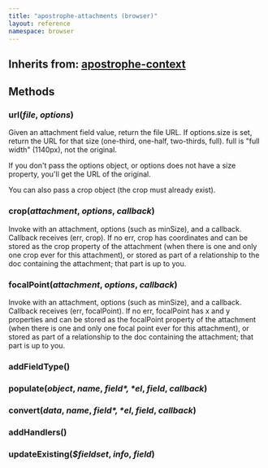 ```yaml
---
title: "apostrophe-attachments (browser)"
layout: reference
namespace: browser
---
```

## Inherits from: [apostrophe-context](../apostrophe-utils/browser-apostrophe-context.html)

## Methods
### url(*file*, *options*)
Given an attachment field value,
return the file URL. If options.size is set, return the URL for
that size (one-third, one-half, two-thirds, full). full is
"full width" (1140px), not the original.

If you don't pass the options object, or options does not
have a size property, you'll get the URL of the original.

You can also pass a crop object (the crop must already exist).
### crop(*attachment*, *options*, *callback*)
Invoke with an attachment, options (such as minSize), and a callback.
Callback receives (err, crop). If no err, crop has coordinates and
can be stored as the crop property of the attachment (when there is
one and only one crop ever for this attachment), or stored as part
of a relationship to the doc containing the attachment; that part
is up to you.
### focalPoint(*attachment*, *options*, *callback*)
Invoke with an attachment, options (such as minSize), and a callback.
Callback receives (err, focalPoint). If no err, focalPoint has x and y
properties and can be stored as the focalPoint property of the attachment
(when there is one and only one focal point ever for this attachment), or
stored as part of a relationship to the doc containing the attachment; that part
is up to you.
### addFieldType()

### populate(*object*, *name*, *$field*, *$el*, *field*, *callback*)

### convert(*data*, *name*, *$field*, *$el*, *field*, *callback*)

### addHandlers()

### updateExisting(*$fieldset*, *info*, *field*)

